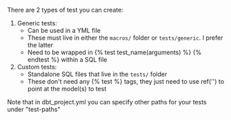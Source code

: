 There are 2 types of test you can create:
1. Generic tests:
	- Can be used in a YML file
	- These must live in either the `macros/` folder or `tests/generic`. I prefer the latter
	- Need to be wrapped in {% test test_name(arguments) %} {% endtest %} within a SQL file
2. Custom tests:
	- Standalone SQL files that live in the `tests/` folder
	- These don't need any {% test %} tags, they just need to use ref('') to point at the model(s) to test

Note that in dbt_project.yml you can specify other paths for your tests under "test-paths"
